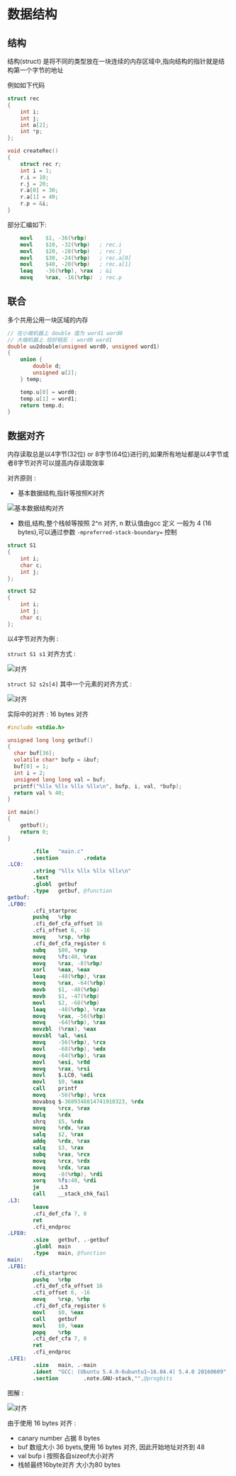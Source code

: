 # 数据结构

## 结构

结构(struct) 是将不同的类型放在一块连续的内存区域中,指向结构的指针就是结构第一个字节的地址

例如如下代码

```c
struct rec
{
    int i;
    int j;
    int a[2];
    int *p;
};

void createRec()
{
    struct rec r;
    int i = 1;
    r.i = 10;
    r.j = 20;
    r.a[0] = 30;
    r.a[1] = 40;
    r.p = &i;
}
```

部分汇编如下:

```s
    movl    $1, -36(%rbp)
    movl    $10, -32(%rbp)   ; rec.i
    movl    $20, -28(%rbp)   ; rec.j
    movl    $30, -24(%rbp)   ; rec.a[0]
    movl    $40, -20(%rbp)   ; rec.a[1]
    leaq    -36(%rbp), %rax  ; &i
    movq    %rax, -16(%rbp)  ; rec.p
```

## 联合

多个共用公用一块区域的内存

```c
// 在小端机器上 double 值为 word1 word0
// 大端机器上 恰好相反 : word0 word1
double uu2double(unsigned word0, unsigned word1)
{
    union {
        double d;
        unsigned u[2];
    } temp;

    temp.u[0] = word0;
    temp.u[1] = word1;
    return temp.d;
}
```

## 数据对齐

内存读取总是以4字节(32位) or 8字节(64位)进行的,如果所有地址都是以4字节或者8字节对齐可以提高内存读取效率

对齐原则 :

* 基本数据结构,指针等按照K对齐

![基本数据结构对齐](./img/3.08.0.png)

* 数组,结构,整个栈帧等按照 2^n 对齐, n 默认值由gcc 定义 一般为 4 (16 bytes),可以通过参数 ```-mpreferred-stack-boundary=``` 控制

```c
struct S1
{
    int i;
    char c;
    int j;
};

struct S2
{
    int i;
    int j;
    char c;
};
```

以4字节对齐为例 :

```struct S1 s1``` 对齐方式 :

![对齐](./img/3.08.1.png)

```struct S2 s2s[4]``` 其中一个元素的对齐方式 :

![对齐](./img/3.08.2.png)

实际中的对齐 : 16 bytes 对齐

```c
#include <stdio.h>

unsigned long long getbuf()
{
  char buf[36];
  volatile char* bufp = &buf;
  buf[0] = 1;
  int i = 2;
  unsigned long long val = buf; 
  printf("%llx %llx %llx %llx\n", bufp, i, val, *bufp); 
  return val % 40;
}

int main()
{
    getbuf();
    return 0;
}
```

```s
        .file   "main.c"
        .section        .rodata
.LC0:
        .string "%llx %llx %llx %llx\n"
        .text
        .globl  getbuf
        .type   getbuf, @function
getbuf:
.LFB0:
        .cfi_startproc
        pushq   %rbp
        .cfi_def_cfa_offset 16
        .cfi_offset 6, -16
        movq    %rsp, %rbp
        .cfi_def_cfa_register 6
        subq    $80, %rsp
        movq    %fs:40, %rax
        movq    %rax, -8(%rbp)
        xorl    %eax, %eax
        leaq    -48(%rbp), %rax
        movq    %rax, -64(%rbp)
        movb    $1, -48(%rbp)
        movb    $1, -47(%rbp)
        movl    $2, -68(%rbp)
        leaq    -48(%rbp), %rax
        movq    %rax, -56(%rbp)
        movq    -64(%rbp), %rax
        movzbl  (%rax), %eax
        movsbl  %al, %esi
        movq    -56(%rbp), %rcx
        movl    -68(%rbp), %edx
        movq    -64(%rbp), %rax
        movl    %esi, %r8d
        movq    %rax, %rsi
        movl    $.LC0, %edi
        movl    $0, %eax
        call    printf
        movq    -56(%rbp), %rcx
        movabsq $-3689348814741910323, %rdx
        movq    %rcx, %rax
        mulq    %rdx
        shrq    $5, %rdx
        movq    %rdx, %rax
        salq    $2, %rax
        addq    %rdx, %rax
        salq    $3, %rax
        subq    %rax, %rcx
        movq    %rcx, %rdx
        movq    %rdx, %rax
        movq    -8(%rbp), %rdi
        xorq    %fs:40, %rdi
        je      .L3
        call    __stack_chk_fail
.L3:
        leave
        .cfi_def_cfa 7, 8
        ret
        .cfi_endproc
.LFE0:
        .size   getbuf, .-getbuf
        .globl  main
        .type   main, @function
main:
.LFB1:
        .cfi_startproc
        pushq   %rbp
        .cfi_def_cfa_offset 16
        .cfi_offset 6, -16
        movq    %rsp, %rbp
        .cfi_def_cfa_register 6
        movl    $0, %eax
        call    getbuf
        movl    $0, %eax
        popq    %rbp
        .cfi_def_cfa 7, 8
        ret
        .cfi_endproc
.LFE1:
        .size   main, .-main
        .ident  "GCC: (Ubuntu 5.4.0-6ubuntu1~16.04.4) 5.4.0 20160609"
        .section        .note.GNU-stack,"",@progbits
```

图解 :

![对齐](img/3.08.3.jpg)

由于使用 16 bytes 对齐 :

* canary number 占据 8 bytes
* buf 数组大小 36 byets,使用 16 bytes 对齐, 因此开始地址对齐到 48
* val bufp i 按照各自sizeof大小对齐
* 栈帧最终16byte对齐 大小为80 bytes